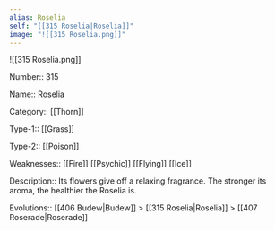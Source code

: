 ```yaml
---
alias: Roselia
self: "[[315 Roselia|Roselia]]"
image: "![[315 Roselia.png]]"
---
```


![[315 Roselia.png]]


Number:: 315

Name:: Roselia

Category:: [[Thorn]]

Type-1:: [[Grass]]

Type-2:: [[Poison]]

Weaknesses:: [[Fire]] [[Psychic]] [[Flying]] [[Ice]]

Description:: Its flowers give off a relaxing fragrance. The stronger its aroma, the healthier the Roselia is.

Evolutions:: [[406 Budew|Budew]] > [[315 Roselia|Roselia]] > [[407 Roserade|Roserade]]